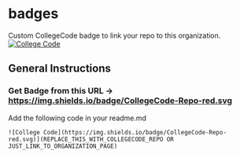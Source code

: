 # badges
Custom CollegeCode badge to link your repo to this organization. [![College Code](https://img.shields.io/badge/CollegeCode-Repo-red.svg)](https://github.com/CollegeCODE/VITacademics-Enhancement-Suite)

## General Instructions

### Get Badge from this URL -> https://img.shields.io/badge/CollegeCode-Repo-red.svg

Add the following code in your readme.md 

```
![College Code](https://img.shields.io/badge/CollegeCode-Repo-red.svg)](REPLACE_THIS_WITH_COLLEGECODE_REPO OR JUST_LINK_TO_ORGANIZATION_PAGE)
```


